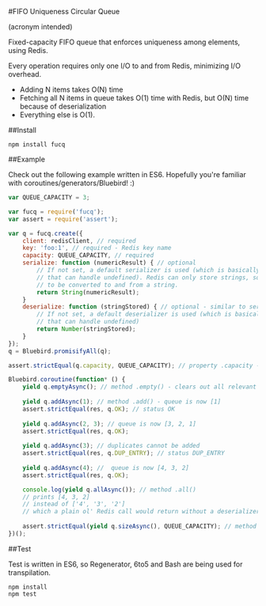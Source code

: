 #FIFO Uniqueness Circular Queue

(acronym intended)

Fixed-capacity FIFO queue that enforces uniqueness among elements, using Redis.

Every operation requires only one I/O to and from Redis, minimizing I/O overhead.

- Adding N items takes O(N) time
- Fetching all N items in queue takes O(1) time with Redis, but O(N) time because of deserialization
- Everything else is O(1).

##Install

```
npm install fucq
```

##Example

Check out the following example written in ES6. Hopefully you're familiar with coroutines/generators/Bluebird! :)

```JavaScript
var QUEUE_CAPACITY = 3;

var fucq = require('fucq');
var assert = require('assert');

var q = fucq.create({
    client: redisClient, // required
    key: 'foo:1', // required - Redis key name
    capacity: QUEUE_CAPACITY, // required
    serialize: function (numericResult) { // optional
        // If not set, a default serializer is used (which is basically a JSON.stringify()
        // that can handle undefined). Redis can only store strings, so everything needs
        // to be converted to and from a string.
        return String(numericResult);
    }
    deserialize: function (stringStored) { // optional - similar to serialize
        // If not set, a default deserializer is used (which is basically a JSON.parse()
        // that can handle undefined)
        return Number(stringStored);
    }
});
q = Bluebird.promisifyAll(q);

assert.strictEqual(q.capacity, QUEUE_CAPACITY); // property .capacity - not asynchronous

Bluebird.coroutine(function* () {
    yield q.emptyAsync(); // method .empty() - clears out all relevant Redis keys
    
    yield q.addAsync(1); // method .add() - queue is now [1]
    assert.strictEqual(res, q.OK); // status OK
    
    yield q.addAsync(2, 3); // queue is now [3, 2, 1]
    assert.strictEqual(res, q.OK);
    
    yield q.addAsync(3); // duplicates cannot be added
    assert.strictEqual(res, q.DUP_ENTRY); // status DUP_ENTRY
    
    yield q.addAsync(4); //  queue is now [4, 3, 2]
    assert.strictEqual(res, q.OK);

    console.log(yield q.allAsync()); // method .all()
    // prints [4, 3, 2]
    // instead of ['4', '3', '2']
    // which a plain ol' Redis call would return without a deserializer
    
    assert.strictEqual(yield q.sizeAsync(), QUEUE_CAPACITY); // method .size() - asynchronous
})();
```

##Test

Test is written in ES6, so Regenerator, 6to5 and Bash are being used for transpilation.

```
npm install
npm test
```

